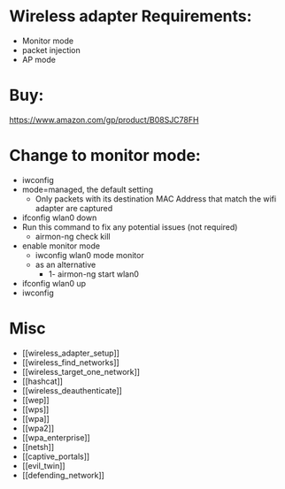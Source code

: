 # Wireless adapter Requirements:
- Monitor mode
- packet injection
- AP mode
# Buy:
https://www.amazon.com/gp/product/B08SJC78FH

# Change to monitor mode:
- iwconfig
- mode=managed, the default setting
   - Only packets with its destination MAC Address that match the wifi adapter are captured
- ifconfig wlan0 down
- Run this command to fix any potential issues (not required)
   - airmon-ng check kill
- enable monitor mode
   - iwconfig wlan0 mode monitor
   - as an alternative
      - 1- airmon-ng start wlan0
- ifconfig wlan0 up
- iwconfig

# Misc
- [[wireless_adapter_setup]]
- [[wireless_find_networks]]
- [[wireless_target_one_network]]
- [[hashcat]]
- [[wireless_deauthenticate]]
- [[wep]]
- [[wps]]
- [[wpa]]
- [[wpa2]]
- [[wpa_enterprise]]
- [[netsh]]
- [[captive_portals]]
- [[evil_twin]]
- [[defending_network]]
